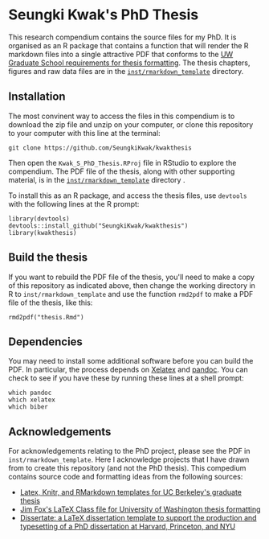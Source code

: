 Seungki Kwak's PhD Thesis
==============================

This research compendium contains the source files for my PhD. It is organised as an R package that contains a function that will render the R markdown files into a single attractive PDF that conforms to the [UW Graduate School requirements for thesis formatting](http://www.grad.washington.edu/students/etd/req-sections.shtml). The thesis chapters, figures and raw data files are in the [`inst/rmarkdown_template`](/inst/rmarkdown_template) directory.

## Installation

The most convinent way to access the files in this compendium is to download the zip file and unzip on your computer, or clone this repository to your computer with this line at the terminal:

```
git clone https://github.com/SeungkiKwak/kwakthesis
```

Then open the `Kwak_S_PhD_Thesis.RProj` file in RStudio to explore the compendium. The PDF file of the thesis, along with other supporting material, is in the [`inst/rmarkdown_template`](/inst/rmarkdown_template) directory .

To install this as an R package, and access the thesis files, use `devtools`  with the following lines at the R prompt:

```
library(devtools)
devtools::install_github("SeungkiKwak/kwakthesis")
library(kwakthesis)
```

##  Build the thesis

If you want to rebuild the PDF file of the thesis, you'll need to make a copy of this repository as indicated above, then change the working directory in R to `inst/rmarkdown_template` and use the function `rmd2pdf` to make a PDF file of the thesis, like this:

```
rmd2pdf("thesis.Rmd")
```

## Dependencies

You may need to install some additional software before you can build the PDF. In particular, the process depends on [Xelatex](http://en.wikipedia.org/wiki/XeTeX) and [pandoc](http://johnmacfarlane.net/pandoc/installing.html). You can check to see if you have these by running these lines at a shell prompt:

```
which pandoc
which xelatex
which biber
```

## Acknowledgements

For acknowledgements relating to the PhD project, please see the PDF in `inst/rmarkdown_template`. Here I acknowledge projects that I have drawn from to create this repository (and not the PhD thesis). This compedium contains source code and formatting ideas from the following sources:

* [Latex, Knitr, and RMarkdown templates for UC Berkeley's graduate thesis](https://github.com/stevenpollack/ucbthesis)
* [Jim Fox's LaTeX Class file for University of Washington thesis formatting](https://github.com/UWIT-IAM/UWThesis)
* [Dissertate: a LaTeX dissertation template to support the production and typesetting of a PhD dissertation at Harvard, Princeton, and NYU](https://github.com/suchow/Dissertate) 

